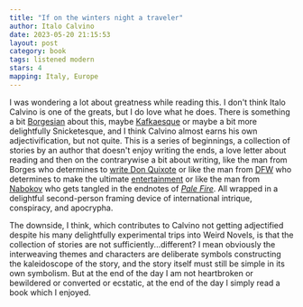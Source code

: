 ```yaml
---
title: "If on the winters night a traveler"
author: Italo Calvino
date: 2023-05-20 21:15:53
layout: post
category: book
tags: listened modern
stars: 4
mapping: Italy, Europe
---
```


I was wondering a lot about greatness while reading this. I don't think Italo Calvino is one of the greats, but I do love what he does. There is something a bit [Borgesian](/author/Jorge-Luis-Borges) about this, maybe [Kafkaesque](/author/Franz-Kafka) or maybe a bit more delightfully Snicketesque, and I think Calvino almost earns his own adjectivification, but not quite. This is a series of beginnings, a collection of stories by an author that doesn't enjoy writing the ends, a love letter about reading and then on the contrarywise a bit about writing, like the man from Borges who determines to [write Don Quixote](/blog/Ficciones/) or like the man from [DFW](author/David-Foster-Wallace) who determines to make the ultimate [entertainment](/blog/Infinite-Jest/) or like the man from [Nabokov](/author/Vladimir-Nabokov) who gets tangled in the endnotes of [_Pale Fire_](/blog/Pale-Fire/). All wrapped in a delightful second-person framing device of international intrique, conspiracy, and apocrypha.

The downside, I think, which contributes to Calvino not getting adjectified despite his many delightfully experimental trips into Weird Novels, is that the collection of stories are not sufficiently...different? I mean obviously the interweaving themes and characters are deliberate symbols constructing the kaleidoscope of the story, and the story itself must still be simple in its own symbolism. But at the end of the day I am not heartbroken or bewildered or converted or ecstatic, at the end of the day I simply read a book which I enjoyed.

